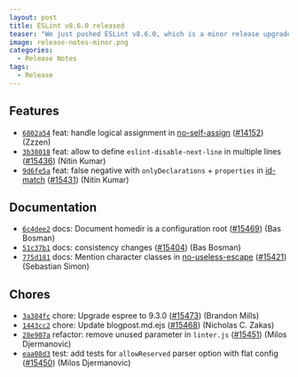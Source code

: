 ```yaml
---
layout: post
title: ESLint v8.6.0 released
teaser: "We just pushed ESLint v8.6.0, which is a minor release upgrade of ESLint. This release adds some new features and fixes several bugs found in the previous release."
image: release-notes-minor.png
categories:
  - Release Notes
tags:
  - Release
---
```









## Features


* [`6802a54`](https://github.com/eslint/eslint/commit/6802a54837ea008bef4d5ae11522941693ba5ef6) feat: handle logical assignment in [no-self-assign](/docs/rules/no-self-assign) ([#14152](https://github.com/eslint/eslint/issues/14152)) (Zzzen)
* [`3b38018`](https://github.com/eslint/eslint/commit/3b38018ef5cb004ad5bc011de726bd2df2eb2f3f) feat: allow to define `eslint-disable-next-line` in multiple lines ([#15436](https://github.com/eslint/eslint/issues/15436)) (Nitin Kumar)
* [`9d6fe5a`](https://github.com/eslint/eslint/commit/9d6fe5a6b65f397bafc5eb0a995e96717cdc9b53) feat: false negative with `onlyDeclarations` + `properties` in [id-match](/docs/rules/id-match) ([#15431](https://github.com/eslint/eslint/issues/15431)) (Nitin Kumar)








## Documentation


* [`6c4dee2`](https://github.com/eslint/eslint/commit/6c4dee2e87dac8d0751ce2426ded651ed0986112) docs: Document homedir is a configuration root ([#15469](https://github.com/eslint/eslint/issues/15469)) (Bas Bosman)
* [`51c37b1`](https://github.com/eslint/eslint/commit/51c37b118aed9c0d7a0efd40c491efca04c82ef9) docs: consistency changes ([#15404](https://github.com/eslint/eslint/issues/15404)) (Bas Bosman)
* [`775d181`](https://github.com/eslint/eslint/commit/775d18138244a28ebe1cb92849cd0f4e8cd27672) docs: Mention character classes in [no-useless-escape](/docs/rules/no-useless-escape) ([#15421](https://github.com/eslint/eslint/issues/15421)) (Sebastian Simon)








## Chores


* [`3a384fc`](https://github.com/eslint/eslint/commit/3a384fc287cebb7be5fe5ed95497d578437a503a) chore: Upgrade espree to 9.3.0 ([#15473](https://github.com/eslint/eslint/issues/15473)) (Brandon Mills)
* [`1443cc2`](https://github.com/eslint/eslint/commit/1443cc2fc8785157936b864258924fe9bcd23210) chore: Update blogpost.md.ejs ([#15468](https://github.com/eslint/eslint/issues/15468)) (Nicholas C. Zakas)
* [`28e907a`](https://github.com/eslint/eslint/commit/28e907a4ca05a026d156f814f4118f8fe713e99d) refactor: remove unused parameter in `linter.js` ([#15451](https://github.com/eslint/eslint/issues/15451)) (Milos Djermanovic)
* [`eaa08d3`](https://github.com/eslint/eslint/commit/eaa08d3055b195bce59cc96bb63ac29038cd7c7d) test: add tests for `allowReserved` parser option with flat config ([#15450](https://github.com/eslint/eslint/issues/15450)) (Milos Djermanovic)


